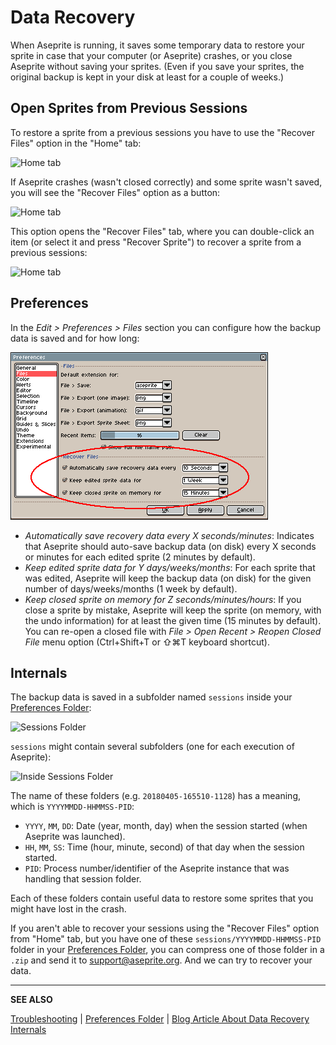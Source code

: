 # Data Recovery

When Aseprite is running, it saves some temporary data to restore your
sprite in case that your computer (or Aseprite) crashes, or you close
Aseprite without saving your sprites. (Even if you save your sprites,
the original backup is kept in your disk at least for a couple of
weeks.)

## Open Sprites from Previous Sessions

To restore a sprite from a previous sessions you have to use the
"Recover Files" option in the "Home" tab:

<p><img src="/docs/data-recovery/home-tab.png" alt="Home tab" class="x2" /></p>

If Aseprite crashes (wasn't closed correctly) and some sprite wasn't
saved, you will see the "Recover Files" option as a button:

<p><img src="/docs/data-recovery/home-tab-after-crash.png" alt="Home tab" class="x2" /></p>

This option opens the "Recover Files" tab, where you can double-click
an item (or select it and press "Recover Sprite") to recover a sprite
from a previous sessions:

<p><img src="/docs/data-recovery/recover-files-tab.png" alt="Home tab" class="x2" /></p>

## Preferences

In the *Edit > Preferences > Files* section you can configure how the
backup data is saved and for how long:

![Data Recovery Preferences](data-recovery/recover-data-preferences.png)

* *Automatically save recovery data every X seconds/minutes*:
  Indicates that Aseprite should auto-save backup data (on disk) every
  X seconds or minutes for each edited sprite (2 minutes by default).
* *Keep edited sprite data for Y days/weeks/months*: For each sprite
  that was edited, Aseprite will keep the backup data (on disk) for
  the given number of days/weeks/months (1 week by default).
* *Keep closed sprite on memory for Z seconds/minutes/hours*: If you
  close a sprite by mistake, Aseprite will keep the sprite (on memory,
  with the undo information) for at least the given time (15 minutes
  by default). You can re-open a closed file
  with *File > Open Recent > Reopen Closed File* menu
  option (Ctrl+Shift+T or ⇧⌘T keyboard shortcut).

## Internals

The backup data is saved in a subfolder named `sessions` inside your
[Preferences Folder](preferences-folder.md):

![Sessions Folder](data-recovery/sessions-folder-focused.png)

`sessions` might contain several subfolders (one for each execution of Aseprite):

![Inside Sessions Folder](data-recovery/in-sessions-folder.png)

The name of these folders (e.g. `20180405-165510-1128`) has a meaning,
which is `YYYYMMDD-HHMMSS-PID`:

* `YYYY`, `MM`, `DD`: Date (year, month, day) when the session
  started (when Aseprite was launched).
* `HH`, `MM`, `SS`: Time (hour, minute, second) of that day when the session started.
* `PID`: Process number/identifier of the Aseprite instance that was
  handling that session folder.

Each of these folders contain useful data to restore some sprites that
you might have lost in the crash.

If you aren't able to recover your sessions using the "Recover Files"
option from "Home" tab, but you have one of these
`sessions/YYYYMMDD-HHMMSS-PID` folder in your [Preferences Folder](preferences-folder.md),
you can compress one of those folder in a `.zip` and send it to
[support@aseprite.org](mailto:support@aseprite.org). And we can
try to recover your data.

---

**SEE ALSO**

[Troubleshooting](troubleshooting.md) |
[Preferences Folder](preferences-folder.md) |
[Blog Article About Data Recovery Internals](https://dev.aseprite.org/2015/06/14/data-recovery/)
